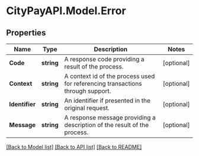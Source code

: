 # CityPayAPI.Model.Error
## Properties

Name | Type | Description | Notes
------------ | ------------- | ------------- | -------------
**Code** | **string** | A response code providing a result of the process. | [optional] 
**Context** | **string** | A context id of the process used for referencing transactions through support. | [optional] 
**Identifier** | **string** | An identifier if presented in the original request. | [optional] 
**Message** | **string** | A response message providing a description of the result of the process. | [optional] 

[[Back to Model list]](../README.md#documentation-for-models) [[Back to API list]](../README.md#documentation-for-api-endpoints) [[Back to README]](../README.md)

